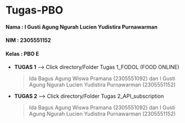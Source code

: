 # **Tugas-PBO**

#### Nama : I Gusti Agung Ngurah Lucien Yudistira Purnawarman
#### NIM : 2305551152
#### Kelas : PBO E

- **TUGAS 1**  --> Click directory/Folder Tugas 1_FODOL (FOOD ONLINE)
    > Ida Bagus Agung Wiswa Pramana (2305551092) dan I Gusti Agung Ngurah Lucien Yudistira Purnawarman (2305551152)

- **TUGAS 2**  --> Click directory/Folder Tugas 2_API_subscription
    > Ida Bagus Agung Wiswa Pramana (2305551092) dan I Gusti Agung Ngurah Lucien Yudistira Purnawarman (2305551152)
